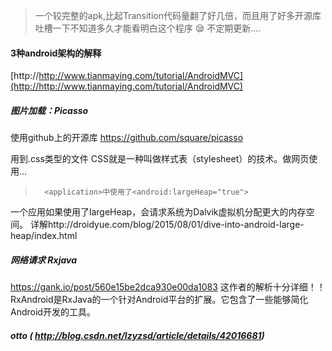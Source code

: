 >一个较完整的apk,比起Transition代码量翻了好几倍，而且用了好多开源库
吐槽一下不知道多久才能看明白这个程序 :sleepy: 不定期更新....

#### 3种android架构的解释
[http://http://www.tianmaying.com/tutorial/AndroidMVC](http://http://www.tianmaying.com/tutorial/AndroidMVC)
##### 图片加载：Picasso
使用github上的开源库 https://github.com/square/picasso

用到.css类型的文件  CSS就是一种叫做样式表（stylesheet）的技术。做网页使用...

>       <application>中使用了<android:largeHeap="true">
一个应用如果使用了largeHeap，会请求系统为Dalvik虚拟机分配更大的内存空间。
详解http://droidyue.com/blog/2015/08/01/dive-into-android-large-heap/index.html

##### 网络请求 Rxjava
https://gank.io/post/560e15be2dca930e00da1083 这作者的解析十分详细！！
RxAndroid是RxJava的一个针对Android平台的扩展。它包含了一些能够简化Android开发的工具。

##### otto ( http://blog.csdn.net/lzyzsd/article/details/42016681)
